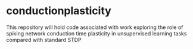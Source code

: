 # conductionplasticity
This repository will hold code associated with work exploring the role of spiking network conduction time plasticity in unsupervised learning tasks compared with standard STDP
